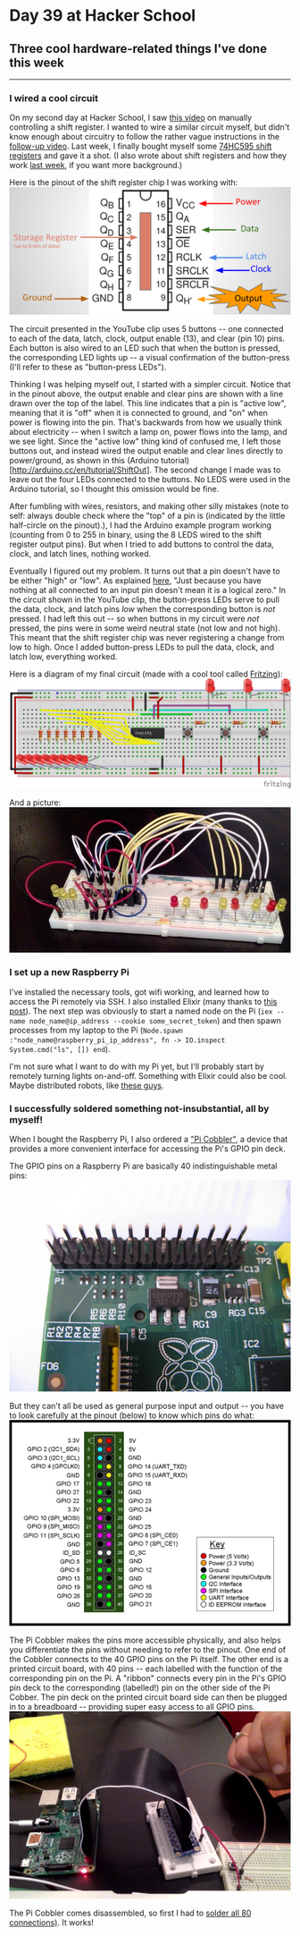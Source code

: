 # Day 39 at Hacker School
## Three cool hardware-related things I've done this week

--------  
### I wired a cool circuit  

On my second day at Hacker School, I saw [this video](http://www.youtube.com/watch?v=6fVbJbNPrEU) on manually controlling a shift register. I wanted to wire a similar circuit myself, but didn't know enough about circuitry to follow the rather vague instructions in the [follow-up video](https://www.youtube.com/watch?v=oB_pz18AinI). Last week, I finally bought myself some [74HC595 shift registers](http://www.adafruit.com/products/450) and gave it a shot. (I also wrote about shift registers and how they work [last week](https://github.com/sophiadavis/Blog/blob/master/Day%20035%20--%20Shift%20Registers%20and%20a%20Nintendo.md), if you want more background.)  
	
Here is the pinout of the shift register chip I was working with:
![1](./HardwareImages/shift_register_pinout.png) 

The circuit presented in the YouTube clip uses 5 buttons -- one connected to each of the data, latch, clock, output enable (13), and clear (pin 10) pins. Each button is also wired to an LED such that when the button is pressed, the corresponding LED lights up -- a visual confirmation of the button-press (I'll refer to these as "button-press LEDs").  

Thinking I was helping myself out, I started with a simpler circuit. Notice that in the pinout above, the output enable and clear pins are shown with a line drawn over the top of the label. This line indicates that a pin is "active low", meaning that it is "off" when it is connected to ground, and "on" when power is flowing into the pin. That's backwards from how we usually think about electricity -- when I switch a lamp on, power flows into the lamp, and we see light. Since the "active low" thing kind of confused me, I left those buttons out, and instead wired the output enable and clear lines directly to power/ground, as shown in this (Arduino tutorial)[http://arduino.cc/en/tutorial/ShiftOut]. The second change I made was to leave out the four LEDs connected to the buttons. No LEDS were used in the Arduino tutorial, so I thought this omission would be fine. 

After fumbling with wires, resistors, and making other silly mistakes (note to self: always double check where the "top" of a pin is (indicated by the little half-circle on the pinout).), I had the Arduino example program working (counting from 0 to 255 in binary, using the 8 LEDS wired to the shift register output pins). But when I tried to add buttons to control the data, clock, and latch lines, nothing worked.  
	
Eventually I figured out my problem. It turns out that a pin doesn't have to be either "high" or "low". As explained [here](http://playground.arduino.cc/CommonTopics/PullUpDownResistor), "Just because you have nothing at all connected to an input pin doesn't mean it is a logical zero." In the circuit shown in the YouTube clip, the button-press LEDs serve to pull the data, clock, and latch pins *low* when the corresponding button is *not* pressed. I had left this out -- so when buttons in my circuit were *not* pressed, the pins were in some weird neutral state (not low and not high). This meant that the shift register chip was never registering a change from low to high. Once I added button-press LEDs to pull the data, clock, and latch low, everything worked.  
	
Here is a diagram of my final circuit (made with a cool tool called [Fritzing](http://fritzing.org/home/)):
![1](./HardwareImages/ShiftRegisterPushButtonCircuit.jpg)

And a picture:  
![1](./HardwareImages/PushButtonShiftRegister.jpeg)

### I set up a new Raspberry Pi  
I've installed the necessary tools, got wifi working, and learned how to access the Pi remotely via SSH. I also installed
Elixir (many thanks to [this post](http://suranyami.com/post/80056047551/installing-elixir-on-raspberry-pi)). The next step was obviously to start a named node on the Pi (`iex --name node_name@ip_address --cookie some_secret_token`) and then spawn processes from my laptop to the Pi (`Node.spawn :"node_name@raspberry_pi_ip_address", fn -> IO.inspect System.cmd("ls", []) end`).

I'm not sure what I want to do with my Pi yet, but I'll probably start by remotely turning lights on-and-off. Something with Elixir could also be cool. Maybe distributed robots, like [these guys](http://www.isotope11.com/blog/distributed-robots-with-elixir).
 
### I successfully soldered something not-insubstantial, all by myself!  
When I bought the Raspberry Pi, I also ordered a ["Pi Cobbler"](http://www.adafruit.com/product/914), a device that provides a more convenient interface for accessing the Pi's GPIO pin deck. 

The GPIO pins on a Raspberry Pi are basically 40 indistinguishable metal pins:  
![1](./HardwareImages/pi_gpio_photo.jpg)

But they can't all be used as general purpose input and output -- you have to look carefully at the pinout (below) to know which pins do what:  
![1](./HardwareImages/pi_gpio.jpeg)

The Pi Cobbler makes the pins more accessible physically, and also helps you differentiate the pins without needing to refer to the pinout. One end of the Cobbler connects to the 40 GPIO pins on the Pi itself. The other end is a printed circuit board, with 40 pins -- each labelled with the function of the corresponding pin on the Pi. A "ribbon" connects every pin in the Pi's GPIO pin deck to the corresponding (labelled!) pin on the other side of the Pi Cobber. The pin deck on the printed circuit board side can then be plugged in to a breadboard -- providing super easy access to all GPIO pins.
![1](./HardwareImages/first_soldering_job.jpg)  

The Pi Cobbler comes disassembled, so first I had to [solder all 80 connections)](https://learn.adafruit.com/adafruit-pi-cobbler-kit/solder-it). It works!